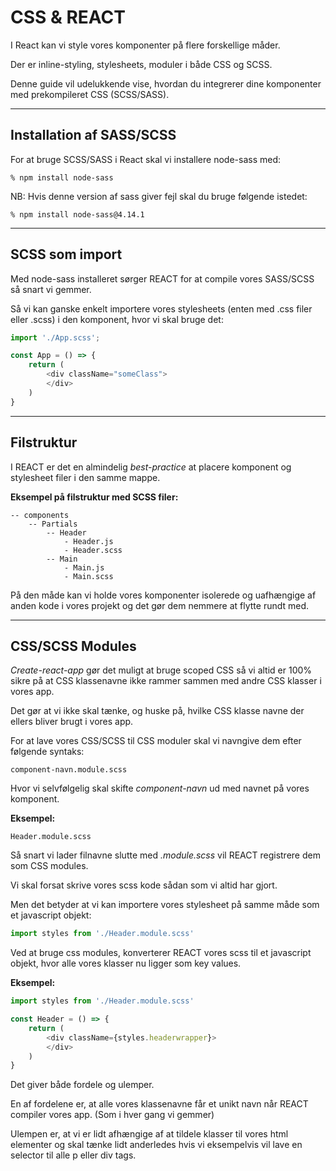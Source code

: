 # CSS & REACT

I React kan vi style vores komponenter på flere forskellige måder. 

Der er inline-styling, stylesheets, moduler i både CSS og SCSS.

Denne guide vil udelukkende vise, hvordan du integrerer dine komponenter med prekompileret CSS (SCSS/SASS).
___

## Installation af SASS/SCSS
For at bruge SCSS/SASS i React skal vi installere node-sass med:
```
% npm install node-sass
```
NB: Hvis denne version af sass giver fejl skal du bruge følgende istedet:
```
% npm install node-sass@4.14.1
```
___
## SCSS som import
Med node-sass installeret sørger REACT for at compile vores SASS/SCSS så snart vi gemmer.

Så vi kan ganske enkelt importere vores stylesheets (enten med .css filer eller .scss) i den komponent, hvor vi skal bruge det:
```js
import './App.scss';

const App = () => {
	return (
		<div className="someClass">
		</div>
	)
}
```
___
## Filstruktur
I REACT er det en almindelig *best-practice* at placere komponent og stylesheet filer i den samme mappe.

**Eksempel på filstruktur med SCSS filer:**
```
-- components
	-- Partials
		-- Header
			- Header.js
			- Header.scss
		-- Main
			- Main.js
			- Main.scss
```
På den måde kan vi holde vores komponenter isolerede og uafhængige af anden kode i vores projekt og det gør dem nemmere at flytte rundt med.
___
## CSS/SCSS Modules
*Create-react-app* gør det muligt at bruge scoped CSS så vi altid er 100% sikre på at CSS klassenavne ikke rammer sammen med andre CSS klasser i vores app. 

Det gør at vi ikke skal tænke, og huske på, hvilke CSS klasse navne der ellers bliver brugt i vores app.

For at lave vores CSS/SCSS til CSS moduler skal vi navngive dem efter følgende syntaks:
```
component-navn.module.scss
```
Hvor vi selvfølgelig skal skifte *component-navn* ud med navnet på vores komponent.

**Eksempel:**
```
Header.module.scss
```
Så snart vi lader filnavne slutte med *.module.scss* vil REACT registrere dem som CSS modules.

Vi skal forsat skrive vores scss kode sådan som vi altid har gjort.

Men det betyder at vi kan importere vores stylesheet på samme måde som et javascript objekt:
```js
import styles from './Header.module.scss'
```
Ved at bruge css modules, konverterer REACT vores scss til et javascript objekt, hvor alle vores klasser nu ligger som key values. 

**Eksempel:**
```js
import styles from './Header.module.scss'

const Header = () => {
	return (
		<div className={styles.headerwrapper}>
		</div>
	)
}
```
Det giver både fordele og ulemper.

En af fordelene er, at alle vores klassenavne får et unikt navn når REACT compiler vores app. (Som i hver gang vi gemmer)

Ulempen er, at vi er lidt afhængige af at tildele klasser til vores html elementer og skal tænke lidt anderledes hvis vi eksempelvis vil lave en selector til alle p eller div tags.